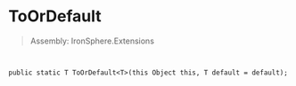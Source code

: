 ﻿

# ToOrDefault

> Assembly: IronSphere.Extensions



```


public static T ToOrDefault<T>(this Object this, T default = default);
```